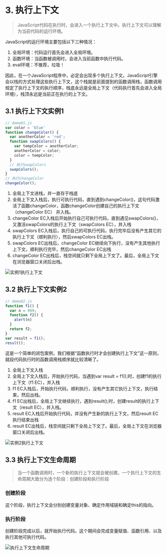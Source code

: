 # 3. 执行上下文
> JavaScript代码在执行时，会进入一个执行上下文中。执行上下文可以理解为当前代码的运行环境。

JavaScript的运行环境主要包括以下三种情况：
1. 全局环境：代码运行首先会进入全局环境。
2. 函数环境：当函数被调用时，会进入当前函数中执行代码。
3. eval环境：不推荐，垃圾！

因此，在一个JavaScript程序中，必定会出现多个执行上下文。JavaScript引擎会以栈的方式处理这些执行上下文，这个栈就是前面提到的函数调用栈，函数调用规定了执行上下文的执行顺序，栈底永远是全局上下文（代码执行首先会进入全局环境），栈顶永远是当前正在执行的上下文。

## 3.1 执行上下文实例1
```javascript
// demo01.js
var color = 'blue'
function changeColor() {
  var anotherColor = 'red';
  function swapColors() {
    var tempColor = anotherColor;
    anotherColor = color;
    color = tempColor;
  }
  // 执行swapColors
  swapColors();
}
// 执行changeColor
changeColor();
```

1. 全局上下文进栈，并一直存于栈底
2. 全局上下文入栈后，执行可执行代码，直到遇到changeColor()，这句代码激活了函数changeColor，函数changeColor创建自己的执行上下文（changeColor EC） 并入栈。
3. changeColor EC入栈后开始执行自己可执行代码，直到遇见swapColors()，又激活swapColors的执行上下文（swapColors EC），并入栈
4. swapColors EC入栈后，执行自己的可执行代码，执行完毕后没有产生其它的执行上下文（顺利执行），然后swapColors EC出栈。
5. swapColors EC出栈后，changeColor EC继续向下执行，没有产生其他执行上下文，顺利执行完毕，然后changeColor EC出栈
6. changeColor EC出栈后，栈空间就只剩下全局上下文了。最后，全局上下文在浏览器窗口关闭后出栈。

<img :src="$withBase('/images/javascript核心技术开发/实例1执行上下文.png')" alt="实例1执行上下文" />

## 3.2 执行上下文实例2
```javascript
// demo02.js
function f1() {
  var n = 999;
  function f2() {
    alert(n)
  }
  return f2;
}
var result = f1();
result();
```
这是一个简单的闭包案例，我们根据“函数执行时才会创建执行上下文”这一原则，就段代码执行时的函数调用栈顺序就比较清晰了。
1. 全局上下文入栈
2. 全局上下文入栈后，开始执行代码，当遇到var result = f1();时，创建f1的执行上下文（f1 EC），并入栈
3. f1 EC入栈后，开始执行代码，顺利执行，没有产生其它执行上下文，执行结束，然后出栈。
4. f1 EC出栈后，全局上下文继续执行，遇到result();时，创建result的执行上下文（result EC），并入栈。
5. result EC入栈后开始执行代码，并没有产生新的执行上下文，然后result EC执行结束出栈
6. result EC出栈后，栈空间就只剩下全局上下文了。最后，全局上下文在浏览器窗口关闭后出栈。

<img :src="$withBase('/images/javascript核心技术开发/实例2执行上下文.png')" alt="实例2执行上下文" />


## 3.3 执行上下文生命周期
> 当一个函数调用时，一个新的执行上下文就会被创建。一个执行上下文的生命周期大致分为连个阶段：创建阶段和执行阶段

### 创建阶段
这个阶段，执行上下文会分别创建变量对象、确定作用域链和确定this的指向。

### 执行阶段
创建阶段完成以后，就开始执行代码。这个期间会完成变量赋值、函数引用、以及执行其他可执行代码。

<img :src="$withBase('/images/javascript核心技术开发/执行上下文生命周期.png')" alt="执行上下文生命周期" />
